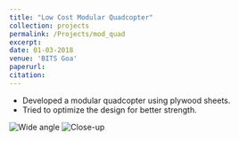 ```yaml
---
title: "Low Cost Modular Quadcopter"
collection: projects
permalink: /Projects/mod_quad
excerpt: 
date: 01-03-2018
venue: 'BITS Goa'
paperurl: 
citation: 
---
```


- Developed a modular quadcopter using plywood sheets. 
- Tried to optimize the design for better strength. 

![](https://raw.githubusercontent.com/hardesh/hardesh.github.io/master/_projects/images/quad_1.jpg "Wide angle")
![](https://raw.githubusercontent.com/hardesh/hardesh.github.io/master/_projects/images/quad_2.jpg "Close-up")
